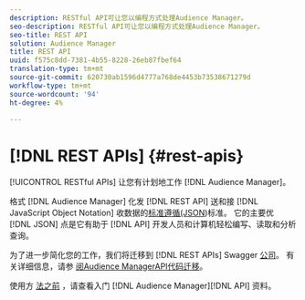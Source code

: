 ```yaml
---
description: RESTful API可让您以编程方式处理Audience Manager。
seo-description: RESTful API可让您以编程方式处理Audience Manager。
seo-title: REST API
solution: Audience Manager
title: REST API
uuid: f575c8dd-7381-4b55-8228-26eb87fbef64
translation-type: tm+mt
source-git-commit: 620730ab1596d4777a768de4453b73538671279d
workflow-type: tm+mt
source-wordcount: '94'
ht-degree: 4%

---
```



# [!DNL REST APIs] {#rest-apis}

[!UICONTROL RESTful APIs] 让您有计划地工作 [!DNL Audience Manager]。

格式 [!DNL Audience Manager] 化发 [!DNL REST API] 送和接 [!DNL JavaScript Object Notation] 收数据的[标准遵循(JSON](https://www.json.org/))标准。 它的主要优 [!DNL JSON] 点是它有助于 [!DNL API] 开发人员和计算机轻松编写、读取和分析查询。

为了进一步简化您的工作，我们将迁移到 [!DNL REST APIs] Swagger [公司](https://swagger.io/solutions/api-documentation/)。 有关详细信息，请参 [阅Audience ManagerAPI代码迁移](/help/using/api/api-swagger-migration.md)。

使用方 [法之前](../../api/rest-api-main/aam-api-getting-started.md#getting-started-with-rest-apis) ，请查看入门 [!DNL Audience Manager][!DNL API] 资料。
